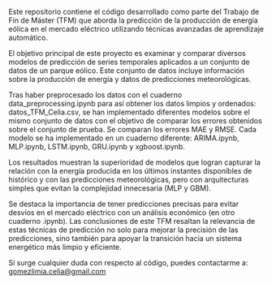 Este repositorio contiene el código desarrollado como parte del Trabajo de Fin de Máster (TFM) que aborda la predicción de la producción de energía eólica en el mercado eléctrico utilizando técnicas avanzadas de aprendizaje automático.

El objetivo principal de este proyecto es examinar y comparar diversos modelos de predicción de series temporales aplicados a un conjunto de datos de un parque eólico. Este conjunto de datos incluye información sobre la producción de energía y datos de predicciones meteorológicas.

Tras haber preprocesado los datos con el cuaderno data_preprocessing.ipynb para así obtener los datos limpios y ordenados: datos_TFM_Celia.csv, se han implementado diferentes modelos sobre el mismo conjunto de datos con el objetivo de comparar los errores obtenidos sobre el conjunto de prueba. Se comparan los errores MAE y RMSE. Cada modelo se ha  implementado en un cuaderno diferente: ARIMA.ipynb, MLP.ipynb, LSTM.ipynb, GRU.ipynb y xgboost.ipynb.

Los resultados muestran la superioridad de modelos que logran capturar la relación con la energía producida en los últimos instantes disponibles de histórico y con las predicciones meteorológicas, pero con arquitecturas simples que evitan la complejidad innecesaria (MLP y GBM). 

Se destaca la importancia de tener predicciones precisas para evitar desvíos en el mercado eléctrico con un análisis económico (en otro cuaderno .ipynb). Las conclusiones de este TFM resaltan la relevancia de estas técnicas de predicción no solo para mejorar la precisión de las predicciones, sino también para apoyar la transición hacia un sistema energético más limpio y eficiente.

Si surge cualquier duda con respecto al código, puedes contactarme a: gomezlimia.celia@gmail.com
